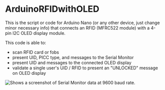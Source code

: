 # ArduinoRFIDwithOLED
This is the script or code for Arduino Nano (or any other device, just change minor necessary info) that connects an RFID (MFRC522 module) with a 4-pin I2C OLED display module. 

This code is able to:
- scan RFID card or fobs
- present UID, PICC type, and messages to the Serial Monitor
- present UID and messages to the connected OLED display
- validate a single user's UID / RFID to present an "UNLOCKED" message on OLED display

<picture>
  <source media="(prefers-color-scheme: dark)" srcset="https://github.com/rhitalin/ArduinoRFIDwithOLED/blob/main/screenCaptureRFIDOLED.png">
  <source media="(prefers-color-scheme: light)" srcset="https://github.com/rhitalin/ArduinoRFIDwithOLED/blob/main/screenCaptureRFIDOLED.png">
  <img alt="Shows a screenshot of Serial Monitor data at 9600 baud rate." src="https://github.com/rhitalin/ArduinoRFIDwithOLED/blob/main/screenCaptureRFIDOLED.png)https://github.com/rhitalin/ArduinoRFIDwithOLED/blob/main/screenCaptureRFIDOLED.png">
</picture>
